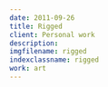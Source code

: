```yaml
---
date: 2011-09-26
title: Rigged
client: Personal work
description:
imgfilename: rigged
indexclassname: rigged
work: art
---
```


<img srcset="/img/rigged-1x.png 1x, /img/rigged-2x.png 2x">
